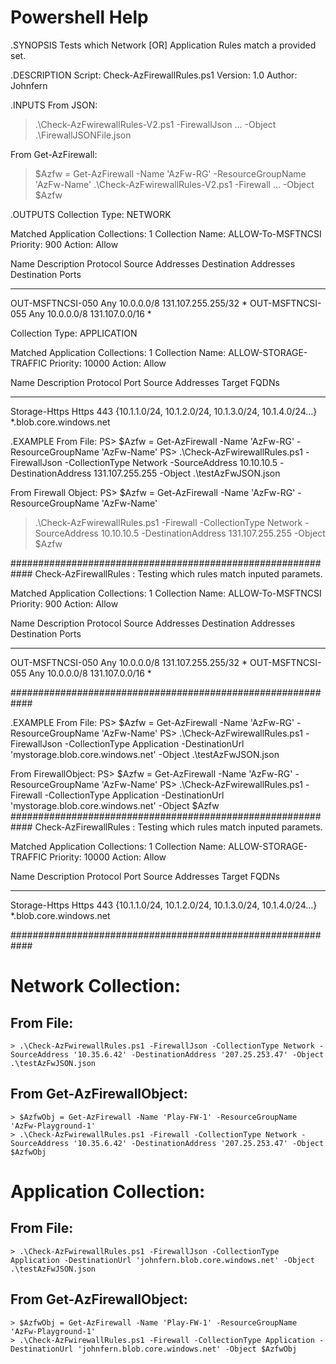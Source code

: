 # Powershell Help
.SYNOPSIS
Tests which Network [OR] Application Rules match a provided set.

.DESCRIPTION
Script: Check-AzFirewallRules.ps1
Version: 1.0
Author: Johnfern

.INPUTS
From JSON: 
> .\Check-AzFwirewallRules-V2.ps1 -FirewallJson ... -Object .\FirewallJSONFile.json

From Get-AzFirewall: 
> $Azfw = Get-AzFirewall -Name 'AzFw-RG' -ResourceGroupName 'AzFw-Name'
> .\Check-AzFwirewallRules-V2.ps1 -Firewall ... -Object $Azfw

.OUTPUTS
Collection Type: NETWORK

Matched Application Collections: 1
Collection Name: ALLOW-To-MSFTNCSI
Priority: 900
Action: Allow

Name                        Description Protocol Source Addresses Destination Addresses Destination Ports
----                        ----------- -------- ---------------- --------------------- -----------------
OUT-MSFTNCSI-050                          Any    10.0.0.0/8       131.107.255.255/32    *
OUT-MSFTNCSI-055                          Any    10.0.0.0/8       131.107.0.0/16        *

Collection Type: APPLICATION

Matched Application Collections: 1
Collection Name: ALLOW-STORAGE-TRAFFIC
Priority: 10000
Action: Allow

Name          Description Protocol Port Source Addresses                                     Target FQDNs
----          ----------- -------- ---- ----------------                                     ------------
Storage-Https              Https   443  {10.1.1.0/24, 10.1.2.0/24, 10.1.3.0/24, 10.1.4.0/24…} *.blob.core.windows.net

.EXAMPLE
From File: 
PS> $Azfw = Get-AzFirewall -Name 'AzFw-RG' -ResourceGroupName 'AzFw-Name'
PS> .\Check-AzFwirewallRules.ps1 -FirewallJson -CollectionType Network -SourceAddress 10.10.10.5 -DestinationAddress 131.107.255.255 -Object .\testAzFwJSON.json

From Firewall Object:
PS> $Azfw = Get-AzFirewall -Name 'AzFw-RG' -ResourceGroupName 'AzFw-Name'
> .\Check-AzFwirewallRules.ps1 -Firewall -CollectionType Network -SourceAddress 10.10.10.5 -DestinationAddress 131.107.255.255 -Object $Azfw

############################################################
Check-AzFirewallRules : Testing which rules match inputed paramets.

Matched Application Collections: 1
Collection Name: ALLOW-To-MSFTNCSI
Priority: 900
Action: Allow

Name                        Description Protocol Source Addresses Destination Addresses Destination Ports
----                        ----------- -------- ---------------- --------------------- -----------------
OUT-MSFTNCSI-050                          Any    10.0.0.0/8       131.107.255.255/32    *
OUT-MSFTNCSI-055                          Any    10.0.0.0/8       131.107.0.0/16        *

############################################################

.EXAMPLE
From File:
PS> $Azfw = Get-AzFirewall -Name 'AzFw-RG' -ResourceGroupName 'AzFw-Name'
PS> .\Check-AzFwirewallRules.ps1 -FirewallJson -CollectionType Application -DestinationUrl 'mystorage.blob.core.windows.net' -Object .\testAzFwJSON.json

From FirewallObject:
PS> $Azfw = Get-AzFirewall -Name 'AzFw-RG' -ResourceGroupName 'AzFw-Name'
PS> .\Check-AzFwirewallRules.ps1 -Firewall -CollectionType Application -DestinationUrl 'mystorage.blob.core.windows.net' -Object $Azfw
############################################################
Check-AzFirewallRules : Testing which rules match inputed paramets.

Matched Application Collections: 1
Collection Name: ALLOW-STORAGE-TRAFFIC
Priority: 10000
Action: Allow

Name          Description Protocol Port Source Addresses                                     Target FQDNs
----          ----------- -------- ---- ----------------                                     ------------
Storage-Https              Https   443  {10.1.1.0/24, 10.1.2.0/24, 10.1.3.0/24, 10.1.4.0/24…} *.blob.core.windows.net

############################################################

# Network Collection:
## From File:
````
> .\Check-AzFwirewallRules.ps1 -FirewallJson -CollectionType Network -SourceAddress '10.35.6.42' -DestinationAddress '207.25.253.47' -Object .\testAzFwJSON.json
````
## From Get-AzFirewallObject:
````
> $AzfwObj = Get-AzFirewall -Name 'Play-FW-1' -ResourceGroupName 'AzFw-Playground-1'
> .\Check-AzFwirewallRules.ps1 -Firewall -CollectionType Network -SourceAddress '10.35.6.42' -DestinationAddress '207.25.253.47' -Object $AzfwObj
````

# Application Collection: 
## From File:
````
> .\Check-AzFwirewallRules.ps1 -FirewallJson -CollectionType Application -DestinationUrl 'johnfern.blob.core.windows.net' -Object .\testAzFwJSON.json
````
## From Get-AzFirewallObject:
````
> $AzfwObj = Get-AzFirewall -Name 'Play-FW-1' -ResourceGroupName 'AzFw-Playground-1'
> .\Check-AzFwirewallRules.ps1 -Firewall -CollectionType Application -DestinationUrl 'johnfern.blob.core.windows.net' -Object $AzfwObj
````
